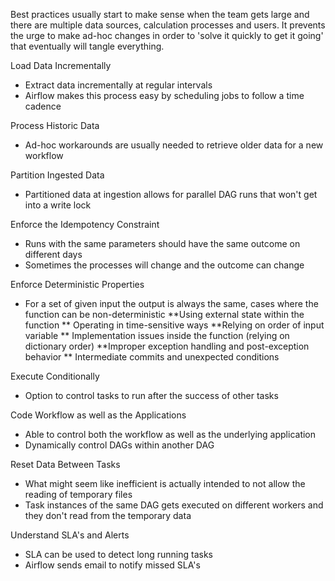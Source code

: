 Best practices usually start to make sense when the team gets large and there are multiple data sources, calculation processes and users. It prevents the urge to make ad-hoc changes in order to 'solve it quickly to get it going' that eventually will tangle everything.

Load Data Incrementally

-   Extract data incrementally at regular intervals
-   Airflow makes this process easy by scheduling jobs to follow a time cadence

Process Historic Data

-   Ad-hoc workarounds are usually needed to retrieve older data for a new workflow

Partition Ingested Data

-   Partitioned data at ingestion allows for parallel DAG runs that won't get into a write lock

Enforce the Idempotency Constraint

-   Runs with the same parameters should have the same outcome on different days
-   Sometimes the processes will change and the outcome can change

Enforce Deterministic Properties

-   For a set of given input the output is always the same, cases where the function can be non-deterministic
    **Using external state within the function
    ** Operating in time-sensitive ways
    **Relying on order of input variable
    ** Implementation issues inside the function (relying on dictionary order)
    **Improper exception handling and post-exception behavior
    ** Intermediate commits and unexpected conditions

Execute Conditionally

-   Option to control tasks to run after the success of other tasks

Code Workflow as well as the Applications

-   Able to control both the workflow as well as the underlying application
-   Dynamically control DAGs within another DAG

Reset Data Between Tasks

-   What might seem like inefficient is actually intended to not allow the reading of temporary files
-   Task instances of the same DAG gets executed on different workers and they don't read from the temporary data

Understand SLA's and Alerts

-   SLA can be used to detect long running tasks
-   Airflow sends email to notify missed SLA's
